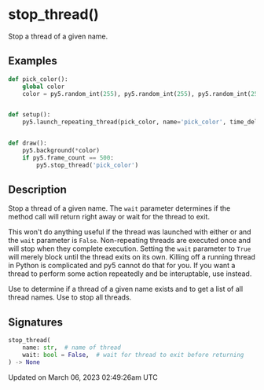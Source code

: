 # stop_thread()

Stop a thread of a given name.

## Examples

<div class="example-table">

<div class="example-row"><div class="example-cell-image">

</div><div class="example-cell-code">

```python
def pick_color():
    global color
    color = py5.random_int(255), py5.random_int(255), py5.random_int(255)


def setup():
    py5.launch_repeating_thread(pick_color, name='pick_color', time_delay=1)


def draw():
    py5.background(*color)
    if py5.frame_count == 500:
        py5.stop_thread('pick_color')
```

</div></div>

</div>

## Description

Stop a thread of a given name. The `wait` parameter determines if the method call will return right away or wait for the thread to exit.

This won't do anything useful if the thread was launched with either [](sketch_launch_thread) or [](sketch_launch_promise_thread) and the `wait` parameter is `False`. Non-repeating threads are executed once and will stop when they complete execution. Setting the `wait` parameter to `True` will merely block until the thread exits on its own. Killing off a running thread in Python is complicated and py5 cannot do that for you. If you want a thread to perform some action repeatedly and be interuptable, use [](sketch_launch_repeating_thread) instead.

Use [](sketch_has_thread) to determine if a thread of a given name exists and [](sketch_list_threads) to get a list of all thread names. Use [](sketch_stop_all_threads) to stop all threads.

## Signatures

```python
stop_thread(
    name: str,  # name of thread
    wait: bool = False,  # wait for thread to exit before returning
) -> None
```

Updated on March 06, 2023 02:49:26am UTC

